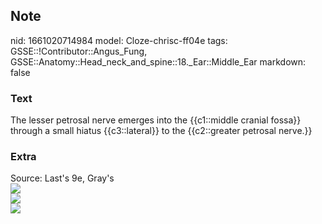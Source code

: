 ## Note
nid: 1661020714984
model: Cloze-chrisc-ff04e
tags: GSSE::!Contributor::Angus_Fung, GSSE::Anatomy::Head_neck_and_spine::18._Ear::Middle_Ear
markdown: false

### Text
The lesser petrosal nerve emerges into the {{c1::middle cranial fossa}} through a small hiatus {{c3::lateral}} to the {{c2::greater petrosal nerve.}}

### Extra
<div>
  Source: Last's 9e, Gray's
</div>
<div><img src=
"paste-ee1baaaea68898cb7ac68983c6dec78a33e0decf.jpg"></div>
<div><img src=
"paste-284043ede9584d8019a7411b0cc93cf32c52705f.jpg"></div>
<div><img src=
"paste-00785d1f91b6d35887ae448720d77f12183833b0.jpg"></div>
